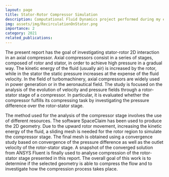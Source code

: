 ```yaml
---
layout: page
title: Stator-Rotor Compressor Simulation
description: Computational Fluid Dynamics project performed during my exchange at EPFL.
img: assets/img/RecirculationOnStator.png
importance: 2
category: 2021
related_publications:
---
```


The present report has the goal of investigating stator-rotor 2D interaction in an axial compressor. Axial compressors consist in a series of stages, composed of rotor and stator, in order to achieve high pressure in a gradual way. The kinetic energy of the fluid (usually air) is increased by the rotor, while in the stator the static pressure increases at the expense of the fluid velocity. In the field of turbomachinery, axial compressors are widely used in power generation or in the aeronautical field. The study is focused on the analysis of the evolution of velocity and pressure fields through a rotor-stator stage of a compressor. In particular, it is evaluated whether the compressor fulfills its compressing task by investigating the pressure difference over the rotor-stator stage.

The method used for the analysis of the compressor stage involves the use of different resources. The software SpaceClaim has been used to produce the 2D geometry. Due to the upward rotor movement, increasing the kinetic energy of the fluid, a sliding mesh is needed for the rotor region to simulate the compressor stage. The final mesh is obtained using a convergence study based on convergence of the pressure difference as well as the outlet velocity of the rotor-stator stage. A snapshot of the converged solution from ANSYS Fluent is finally used to analyse compression of the rotor-stator stage presented in this report. The overall goal of this work is to determine if the selected geometry is able to compress the flow and to investigate how the compression process takes place.


<object data="{{ site.url }}{{ site.baseurl }}/assets/pdf/NFS_Project.pdf" width="1000" height="1000" type="application/pdf"></object>
